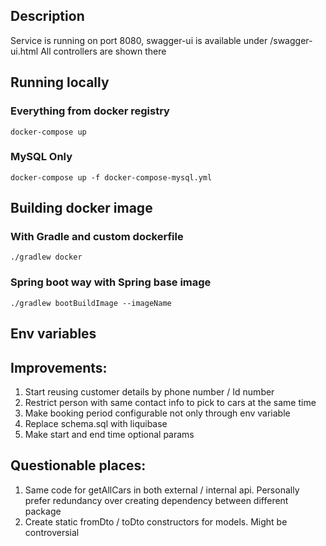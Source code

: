## Description
Service is running on port 8080, swagger-ui is available under /swagger-ui.html
All controllers are shown there

## Running locally
### Everything from docker registry
```
docker-compose up
```
### MySQL Only
```
docker-compose up -f docker-compose-mysql.yml
```

## Building docker image
### With Gradle and custom dockerfile
```
./gradlew docker
```
### Spring boot way with Spring base image
```
./gradlew bootBuildImage --imageName 
```

## Env variables



## Improvements:
1. Start reusing customer details by phone number / Id number
2. Restrict person with same contact info to pick to cars at the same time
3. Make booking period configurable not only through env variable
4. Replace schema.sql with liquibase 
5. Make start and end time optional params
## Questionable places:
1. Same code for getAllCars in both external / internal api. Personally prefer redundancy over creating dependency between different package
2. Create static fromDto / toDto constructors for models. Might be controversial  